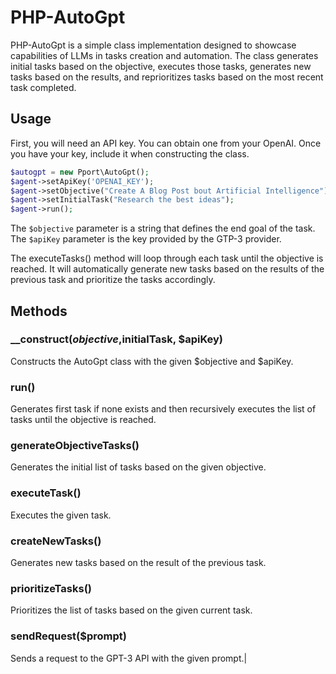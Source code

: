 # PHP-AutoGpt

PHP-AutoGpt is a simple class implementation designed to showcase capabilities of LLMs in tasks creation and automation. The class generates initial tasks based on the objective, executes those tasks, generates new tasks based on the results, and reprioritizes tasks based on the most recent task completed.

## Usage

First, you will need an API key. You can obtain one from your OpenAI. Once you have your key, include it when constructing the class.

```php
$autogpt = new Pport\AutoGpt();
$agent->setApiKey('OPENAI_KEY');
$agent->setObjective("Create A Blog Post bout Artificial Intelligence");
$agent->setInitialTask("Research the best ideas");
$agent->run();
```

The `$objective` parameter is a string that defines the end goal of the task. The `$apiKey` parameter is the key provided by the GTP-3 provider.

The executeTasks() method will loop through each task until the objective is reached. It will automatically generate new tasks based on the results of the previous task and prioritize the tasks accordingly.

## Methods

### \_\_construct($objective,$initialTask, $apiKey)

Constructs the AutoGpt class with the given $objective and $apiKey.

### run()

Generates first task if none exists and then recursively executes the list of tasks until the objective is reached.

### generateObjectiveTasks()

Generates the initial list of tasks based on the given objective.

### executeTask()

Executes the given task.

### createNewTasks()

Generates new tasks based on the result of the previous task.

### prioritizeTasks()

Prioritizes the list of tasks based on the given current task.

### sendRequest($prompt)

Sends a request to the GPT-3 API with the given prompt.|
